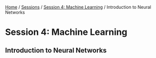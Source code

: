 [Home](../../../README.md) / [Sessions](../../README.md) / [Session 4: Machine Learning](../README.md) / Introduction to Neural Networks

# Session 4: Machine Learning

## Introduction to Neural Networks